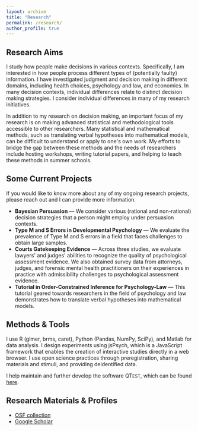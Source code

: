 ```yaml
---
layout: archive
title: "Research"
permalink: /research/
author_profile: true
---
```



## Research Aims
I study how people make decisions in various contexts. Specifically, I am interested in how people process different types of (potentially faulty) information. I have investigated judgment and decision making in different domains, including health choices, psychology and law, and economics. In many decision contexts, individual differences relate to distinct decision making strategies. I consider individual differences in many of my research initiatives.  

In addition to my research on decision making, an important focus of my research is on making advanced statistical and methodological tools accessible to other researchers. 
Many statistical and mathematical methods, such as translating verbal hypotheses into mathematical models, can be difficult to understand or apply to one's own work. My efforts to bridge the gap between these methods and the needs of researchers include hosting workshops, writing tutorial papers, and helping to teach these methods in summer schools. 

## Some Current Projects
If you would like to know more about any of my ongoing research projects, please reach out and I can provide more information. 

- **Bayesian Persuasion** — We consider various (rational and non-rational) decision strategies that a person might employ under persuasion contexts.
- **Type M and S Errors in Developmental Psychology** — We evaluate the prevalence of Type M and S errors in a field that faces challenges to obtain large samples.
- **Courts Gatekeeping Evidence** — Across three studies, we evaluate lawyers' and judges' abilities to recognize the quality of psychological assessment evidence. We also obtained survey data from attorneys, judges, and forensic mental health practitioners on their experiences in practice with admissibility challenges to psychological assessment evidence. 
- **Tutorial in Order-Constrained Inference for Psychology-Law**  — This tutorial geared towards researchers in the field of psychology and law demonstrates how to translate verbal hypotheses into mathematical models.  

## Methods & Tools
I use R (glmer, brms, caret), Python (Pandas, NumPy, SciPy), and Matlab for data analysis. I design experiments using jsPsych, which is a JavaScript framework that enables the creation of interactive studies directly in a web browser. I use open science practices through preregistration, sharing materials and stimuli, and providing deidentified data. 

I help maintain and further develop the software QT<small>EST</small>, which can be found [here](https://github.com/illinois/qtest/releases). 

## Research Materials & Profiles
- [OSF collection](https://osf.io/skmjv)
- [Google Scholar](https://scholar.google.com/citations?user=hOSvPUwAAAAJ&hl=en)


